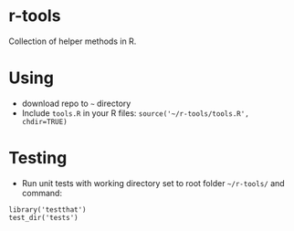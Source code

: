 # r-tools
Collection of helper methods in R.

# Using

- download repo to `~` directory
- Include `tools.R` in your R files: `source('~/r-tools/tools.R', chdir=TRUE)`

# Testing
- Run unit tests with working directory set to root folder `~/r-tools/` and command:
```
library('testthat')
test_dir('tests')
```
